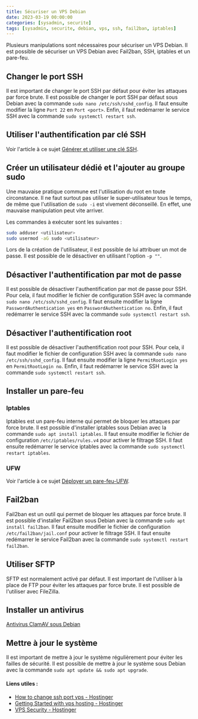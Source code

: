 ```yaml
---
title: Sécuriser un VPS Debian
date: 2023-03-19 00:00:00  
categories: [sysadmin, securite]
tags: [sysadmin, securite, debian, vps, ssh, fail2ban, iptables]
---
```


Plusieurs manipulations sont nécessaires pour sécuriser un VPS Debian. Il est possible de sécuriser un VPS Debian avec Fail2ban, SSH, iptables et un pare-feu.

## Changer le port SSH

Il est important de changer le port SSH par défaut pour éviter les attaques par force brute. Il est possible de changer le port SSH par défaut sous Debian avec la commande `sudo nano /etc/ssh/sshd_config`. Il faut ensuite modifier la ligne `Port 22` en `Port <port>`. Enfin, il faut redémarrer le service SSH avec la commande `sudo systemctl restart ssh`.

## Utiliser l'authentification par clé SSH

Voir l'article à ce sujet [Générer et utiliser une clé SSH](./2023-19-03-Generer-et-utiliser-une-cle-ssh-pour-serveur.md).

## Créer un utilisateur dédié et l'ajouter au groupe sudo

Une mauvaise pratique commune est l'utilisation du root en toute circonstance. Il ne faut surtout pas utiliser le super-utilisateur tous le temps, de même que l'utilisation de `sudo -i` est vivement déconseillé. En effet, une mauvaise manipulation peut vite arriver. 

Les commandes à exécuter sont les suivantes :

```bash
sudo adduser <utilisateur>
sudo usermod -aG sudo <utilisateur>
```

Lors de la création de l'utilisateur, il est possible de lui attribuer un mot de passe. Il est possible de le désactiver en utilisant l'option `-p ""`.

## Désactiver l'authentification par mot de passe

Il est possible de désactiver l'authentification par mot de passe pour SSH. Pour cela, il faut modifier le fichier de configuration SSH avec la commande `sudo nano /etc/ssh/sshd_config`. Il faut ensuite modifier la ligne `PasswordAuthentication yes` en `PasswordAuthentication no`. Enfin, il faut redémarrer le service SSH avec la commande `sudo systemctl restart ssh`.

## Désactiver l'authentification root

Il est possible de désactiver l'authentification root pour SSH. Pour cela, il faut modifier le fichier de configuration SSH avec la commande `sudo nano /etc/ssh/sshd_config`. Il faut ensuite modifier la ligne `PermitRootLogin yes` en `PermitRootLogin no`. Enfin, il faut redémarrer le service SSH avec la commande `sudo systemctl restart ssh`.

## Installer un pare-feu

### Iptables

Iptables est un pare-feu interne qui permet de bloquer les attaques par force brute. Il est possible d'installer iptables sous Debian avec la commande `sudo apt install iptables`. Il faut ensuite modifier le fichier de configuration `/etc/iptables/rules.v4` pour activer le filtrage SSH. Il faut ensuite redémarrer le service iptables avec la commande `sudo systemctl restart iptables`.

### UFW

Voir l'article à ce sujet [Déployer un pare-feu-UFW](./2023-19-03-Deployer-un-pare-feu-ufw.md).

## Fail2ban

Fail2ban est un outil qui permet de bloquer les attaques par force brute. Il est possible d'installer Fail2ban sous Debian avec la commande `sudo apt install fail2ban`. Il faut ensuite modifier le fichier de configuration `/etc/fail2ban/jail.conf` pour activer le filtrage SSH. Il faut ensuite redémarrer le service Fail2ban avec la commande `sudo systemctl restart fail2ban`.

## Utiliser SFTP

SFTP est normalement activé par défaut. Il est important de l'utiliser à la place de FTP pour éviter les attaques par force brute. Il est possible de l'utiliser avec FileZilla.

## Installer un antivirus

[Antivirus ClamAV sous Debian](./2023-19-03-Antivirus-ClamAV-sous-Debian.md)


## Mettre à jour le système

Il est important de mettre à jour le système régulièrement pour éviter les failles de sécurité. Il est possible de mettre à jour le système sous Debian avec la commande `sudo apt update && sudo apt upgrade`.

#### Liens utiles :

- [How to change ssh port vps - Hostinger](https://www.hostinger.com/tutorials/how-to-change-ssh-port-vps)
- [Getting Started with vps hosting - Hostinger](https://www.hostinger.com/tutorials/getting-started-with-vps-hosting)
- [VPS Security - Hostinger](https://www.hostinger.com/tutorials/vps-security)